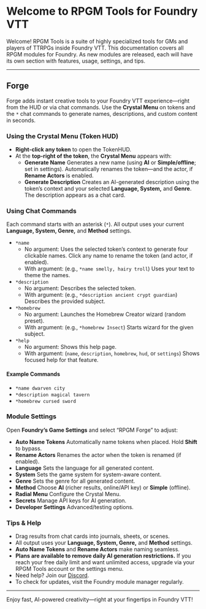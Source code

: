 # Welcome to RPGM Tools for Foundry VTT

Welcome! RPGM Tools is a suite of highly specialized tools for GMs and players of TTRPGs inside Foundry VTT. This documentation covers all RPGM modules for Foundry. As new modules are released, each will have its own section with features, usage, settings, and tips.

---

## Forge

Forge adds instant creative tools to your Foundry VTT experience—right from the HUD or via chat commands. Use the **Crystal Menu** on tokens and the `*` chat commands to generate names, descriptions, and custom content in seconds.

### Using the Crystal Menu (Token HUD)

- **Right-click any token** to open the TokenHUD.
- At the **top-right of the token**, the **Crystal Menu** appears with:
  - **Generate Name**
    Generates a new name (using **AI** or **Simple/offline**; set in settings). Automatically renames the token—and the actor, if **Rename Actors** is enabled.
  - **Generate Description**
    Creates an AI-generated description using the token’s context and your selected **Language, System,** and **Genre**. The description appears as a chat card.

### Using Chat Commands

Each command starts with an asterisk (`*`). All output uses your current **Language, System, Genre,** and **Method** settings.

- `*name`
  - No argument: Uses the selected token’s context to generate four clickable names. Click any name to rename the token (and actor, if enabled).
  - With argument: (e.g., `*name smelly, hairy troll`) Uses your text to theme the names.
- `*description`
  - No argument: Describes the selected token.
  - With argument: (e.g., `*description ancient crypt guardian`) Describes the provided subject.
- `*homebrew`
  - No argument: Launches the Homebrew Creator wizard (random preset).
  - With argument: (e.g., `*homebrew Insect`) Starts wizard for the given subject.
- `*help`
  - No argument: Shows this help page.
  - With argument: (`name`, `description`, `homebrew`, `hud`, or `settings`) Shows focused help for that feature.

#### Example Commands

- `*name dwarven city`
- `*description magical tavern`
- `*homebrew cursed sword`

### Module Settings

Open **Foundry’s Game Settings** and select “RPGM Forge” to adjust:

- **Auto Name Tokens**
  Automatically name tokens when placed. Hold **Shift** to bypass.
- **Rename Actors**
  Renames the actor when the token is renamed (if enabled).
- **Language**
  Sets the language for all generated content.
- **System**
  Sets the game system for system-aware content.
- **Genre**
  Sets the genre for all generated content.
- **Method**
  Choose **AI** (richer results, online/API key) or **Simple** (offline).
- **Radial Menu**
  Configure the Crystal Menu.
- **Secrets**
  Manage API keys for AI generation.
- **Developer Settings**
  Advanced/testing options.

### Tips & Help

- Drag results from chat cards into journals, sheets, or scenes.
- All output uses your **Language, System, Genre,** and **Method** settings.
- **Auto Name Tokens** and **Rename Actors** make naming seamless.
- **Plans are available to remove daily AI generation restrictions.** If you reach your free daily limit and want unlimited access, upgrade via your RPGM Tools account or the settings menu.
- Need help? Join our [Discord](https://discord.gg/YegtwbHTBQ).
- To check for updates, visit the Foundry module manager regularly.

---


Enjoy fast, AI-powered creativity—right at your fingertips in Foundry VTT!

